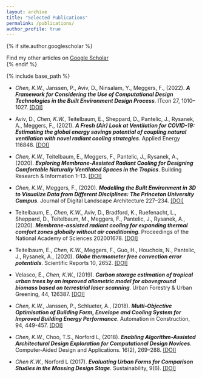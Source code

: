 ```yaml
---
layout: archive
title: "Selected Publications"
permalink: /publications/
author_profile: true
---
```


{% if site.author.googlescholar %}
  <div class="wordwrap">Find my other articles on <a href="{{site.author.googlescholar}}" target="_blank">Google Scholar</a></div>
{% endif %}

{% include base_path %}

<!-- {% for post in site.publications reversed %}
  {% include archive-single.html %}
{% endfor %} -->

- *Chen, K.W.*, Janssen, P., Aviv, D., Ninsalam, Y., Meggers, F., (2022). ***A Framework for Considering the Use of Computational Design Technologies in the Built Environment Design Process***. ITcon 27, 1010–1027. <a href="https://doi.org/10.36680/j.itcon.2022.049" target="_blank">[DOI]</a>

- Aviv, D., *Chen, K.W.*, Teitelbaum, E., Sheppard, D., Pantelic, J., Rysanek, A., Meggers, F., (2021). ***A Fresh (Air) Look at Ventilation for COVID-19: Estimating the global energy savings potential of coupling natural ventilation with novel radiant cooling strategies***. Applied Energy 116848. <a href="https://doi.org/10.1016/j.apenergy.2021.116848" target="_blank">[DOI]</a>

- *Chen, K.W.*, Teitelbaum, E., Meggers, F., Pantelic, J., Rysanek, A., (2020). ***Exploring Membrane-Assisted Radiant Cooling for Designing Comfortable Naturally Ventilated Spaces in the Tropics***. Building Research & Information 1–13. <a href="https://doi.org/10.1080/09613218.2020.1847025" target="_blank">[DOI]</a>

- *Chen, K.W.*, Meggers, F., (2020). ***Modelling the Built Environment in 3D to Visualize Data from Different Disciplines: The Princeton University Campus***. Journal of Digital Landscape Architecture 227–234. <a href="https://doi.org/doi:10.14627/537690024" target="_blank">[DOI]</a>

- Teitelbaum, E., *Chen, K.W.*, Aviv, D., Bradford, K., Ruefenacht, L., Sheppard, D., Teitelbaum, M., Meggers, F., Pantelic, J., Rysanek, A., (2020). ***Membrane-assisted radiant cooling for expanding thermal comfort zones globally without air conditioning***. Proceedings of the National Academy of Sciences 202001678. <a href="https://doi.org/10.1073/pnas.2001678117" target="_blank">[DOI]</a>

- Teitelbaum, E., *Chen, K.W.*, Meggers, F., Guo, H., Houchois, N., Pantelic, J., Rysanek, A., (2020). ***Globe thermometer free convection error potentials***. Scientific Reports 10, 2652. <a href="https://doi.org/10.1038/s41598-020-59441-1" target="_blank">[DOI]</a>

- Velasco, E., *Chen, K.W.*, (2019). ***Carbon storage estimation of tropical urban trees by an improved allometric model for aboveground biomass based on terrestrial laser scanning***. Urban Forestry & Urban Greening, 44, 126387. <a href="https://doi.org/10.1016/j.ufug.2019.126387" target="_blank">[DOI]</a>

- *Chen, K.W.*, Janssen, P., Schlueter, A., (2018). ***Multi-Objective Optimisation of Building Form, Envelope and Cooling System for Improved Building Energy Performance***. Automation in Construction, 94, 449-457. <a href="https://doi.org/10.1016/j.autcon.2018.07.002" target="_blank">[DOI]</a>

- *Chen, K.W.*, Choo, T.S., Norford L, (2018). ***Enabling Algorithm-Assisted Architectural Design Exploration for Computational Design Novices***. Computer-Aided Design and Applications. 16(2), 269–288. <a href="https://doi.org/doi:10.14733/cadaps.2019.269-288" target="_blank">[DOI]</a>

- *Chen K.W.*, Norford L (2017). ***Evaluating Urban Forms for Comparison Studies in the Massing Design Stage***. Sustainability, 9(6). <a href="https://doi.org/10.3390/su9060987" target="_blank">[DOI]</a>